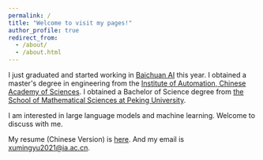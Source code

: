 ```yaml
---
permalink: /
title: "Welcome to visit my pages!"
author_profile: true
redirect_from: 
  - /about/
  - /about.html
---
```


I just graduated and started working in [Baichuan AI](https://www.baichuan-ai.com/home) this year. I obtained a master's degree in engineering from the [Institute of Automation, Chinese Academy of Sciences](http://www.ia.cas.cn/). I obtained a Bachelor of Science degree from [the School of Mathematical Sciences at Peking University](https://www.math.pku.edu.cn/).

I am interested in large language models and machine learning. Welcome to discuss with me.

My resume (Chinese Version) is [here](../assets/cv_20241107.pdf). And my email is xumingyu2021@ia.ac.cn.


